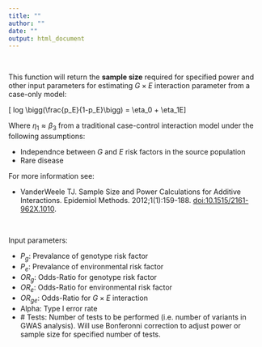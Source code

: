 ```yaml
---
title: ""
author: ""
date: ""
output: html_document
---
```



<br>

This function will return the **sample size** required for specified power and other input parameters for estimating $G \times E$ interaction parameter from a case-only model:

\[ log \bigg(\frac{p_E}{1-p_E}\bigg) = \eta_0 + \eta_1E\]

Where $\eta_1 \approx \beta_3$ from a traditional case-control interaction model under the following assumptions:

- Independnce between $G$ and $E$ risk factors in the source population
- Rare disease

For more information see:

- VanderWeele TJ. Sample Size and Power Calculations for Additive Interactions. Epidemiol Methods. 2012;1(1):159-188. [doi:10.1515/2161-962X.1010](https://dx.doi.org/10.1515%2F2161-962X.1010).

<br>


Input parameters:

- $P_g$: Prevalance of genotype risk factor
- $P_e$: Prevalance of environmental risk factor
- $OR_g$: Odds-Ratio for genotype risk factor
- $OR_e$: Odds-Ratio for environmental risk factor
- $OR_{ge}$: Odds-Ratio for $G \times E$ interaction
- Alpha: Type I error rate
- \# Tests: Number of tests to be performed (i.e. number of variants in GWAS analysis). Will use Bonferonni correction to adjust power or sample size for specified number of tests.
